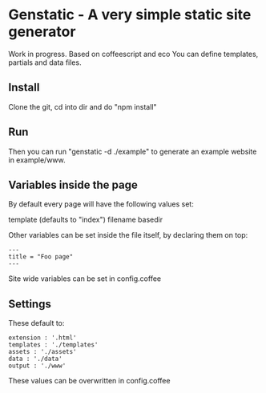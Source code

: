 # Genstatic - A very simple static site generator

Work in progress.
Based on coffeescript and eco
You can define templates, partials and data files.

## Install

Clone the git, cd into dir and do "npm install"

## Run

Then you can run "genstatic -d ./example" to generate an example website in example/www.

## Variables inside the page

By default every page will have the following values set:

template (defaults to "index")
filename
basedir

Other variables can be set inside the file itself, by declaring them on top:

    ---
    title = "Foo page"
    ---

Site wide variables can be set in config.coffee

## Settings 

These default to:

    extension : '.html'
    templates : './templates'
    assets : './assets'
    data : './data'
    output : './www'

These values can be overwritten in config.coffee

